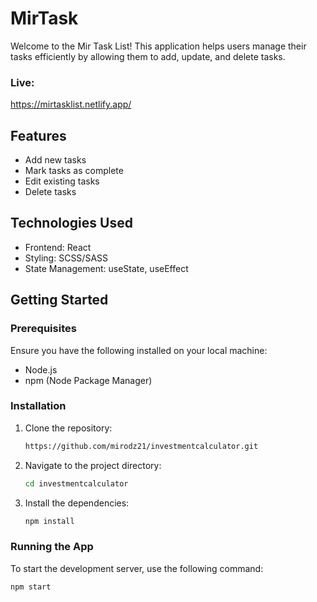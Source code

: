 

# MirTask

Welcome to the Mir Task List! This application helps users manage their tasks efficiently by allowing them to add, update, and delete tasks.

### Live:
  https://mirtasklist.netlify.app/

## Features

- Add new tasks
- Mark tasks as complete
- Edit existing tasks
- Delete tasks

## Technologies Used

- Frontend: React
- Styling: SCSS/SASS
- State Management: useState, useEffect


## Getting Started

### Prerequisites

Ensure you have the following installed on your local machine:

- Node.js
- npm (Node Package Manager)

### Installation

1. Clone the repository:
   ```bash
   https://github.com/mirodz21/investmentcalculator.git

2. Navigate to the project directory:
   ```bash
   cd investmentcalculator
3. Install the dependencies:
   ```bash
   npm install
   
### Running the App

  To start the development server, use the following command:
   ```bash
   npm start

   
